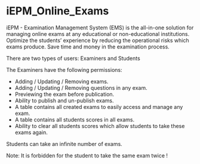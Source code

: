 # iEPM_Online_Exams

iEPM - Examination Management System (EMS) is the all-in-one solution for managing online exams at any educational or non-educational institutions. Optimize the students’ experience by reducing the operational risks which exams produce. Save time and money in the examination process.

There are two types of users: Examiners and Students

The Examiners have the following permissions:
- Adding / Updating / Removing exams.
- Adding / Updating / Removing questions in any exam.
- Previewing the exam before publication.
- Ability to publish and un-publish exams.
- A table contains all created exams to easily access and manage any exam.
- A table contains all students scores in all exams.
- Ability to clear all students scores which allow students to take these exams again.

Students can take an infinite number of exams.

Note: It is forbidden for the student to take the same exam twice !

